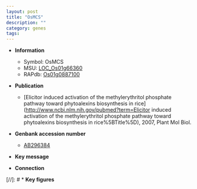 ```yaml
---
layout: post
title: "OsMCS"
description: ""
category: genes
tags: 
---
```


* **Information**  
    + Symbol: OsMCS  
    + MSU: [LOC_Os01g66360](http://rice.uga.edu/cgi-bin/ORF_infopage.cgi?orf=LOC_Os01g66360)  
    + RAPdb: [Os01g0887100](https://rapdb.dna.affrc.go.jp/locus/?name=Os01g0887100)  

* **Publication**  
    + [Elicitor induced activation of the methylerythritol phosphate pathway toward phytoalexins biosynthesis in rice](http://www.ncbi.nlm.nih.gov/pubmed?term=Elicitor induced activation of the methylerythritol phosphate pathway toward phytoalexins biosynthesis in rice%5BTitle%5D), 2007, Plant Mol Biol.

* **Genbank accession number**  
    + [AB296384](http://www.ncbi.nlm.nih.gov/nuccore/AB296384)

* **Key message**  

* **Connection**  

[//]: # * **Key figures**  


